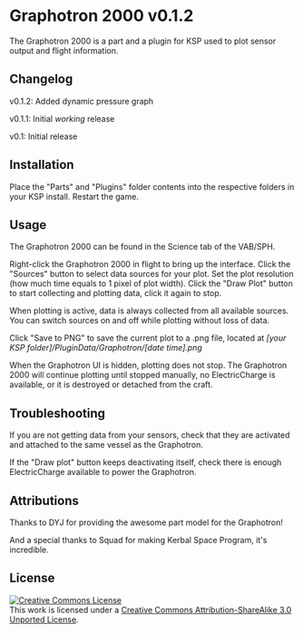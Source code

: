 Graphotron 2000 v0.1.2
======================
The Graphotron 2000 is a part and a plugin for KSP used to plot sensor output and flight information.

Changelog
---------
v0.1.2: Added dynamic pressure graph

v0.1.1: Initial _working_ release

v0.1: Initial release

Installation
------------
Place the "Parts" and "Plugins" folder contents into the respective folders in your KSP install. Restart the game.

Usage
-----
The Graphotron 2000 can be found in the Science tab of the VAB/SPH.

Right-click the Graphotron 2000 in flight to bring up the interface. Click the "Sources" button to select data sources for your plot. Set the plot resolution (how much time equals to 1 pixel of plot width). Click the "Draw Plot" button to start collecting and plotting data, click it again to stop.

When plotting is active, data is always collected from all available sources. You can switch sources on and off while plotting without loss of data.

Click "Save to PNG" to save the current plot to a .png file, located at _[your KSP folder]/PluginData/Graphotron/[date time].png_

When the Graphotron UI is hidden, plotting does not stop. The Graphotron 2000 will continue plotting until stopped manually, no ElectricCharge is available, or it is destroyed or detached from the craft.

Troubleshooting
---------------
If you are not getting data from your sensors, check that they are activated and attached to the same vessel as the Graphotron.

If the "Draw plot" button keeps deactivating itself, check there is enough ElectricCharge available to power the Graphotron.

Attributions
------------
Thanks to DYJ for providing the awesome part model for the Graphotron!

And a special thanks to Squad for making Kerbal Space Program, it's incredible.

License
-------
<a rel="license" href="http://creativecommons.org/licenses/by-sa/3.0/"><img alt="Creative Commons License" style="border-width:0" src="http://i.creativecommons.org/l/by-sa/3.0/88x31.png" /></a><br />This work is licensed under a <a rel="license" href="http://creativecommons.org/licenses/by-sa/3.0/">Creative Commons Attribution-ShareAlike 3.0 Unported License</a>.